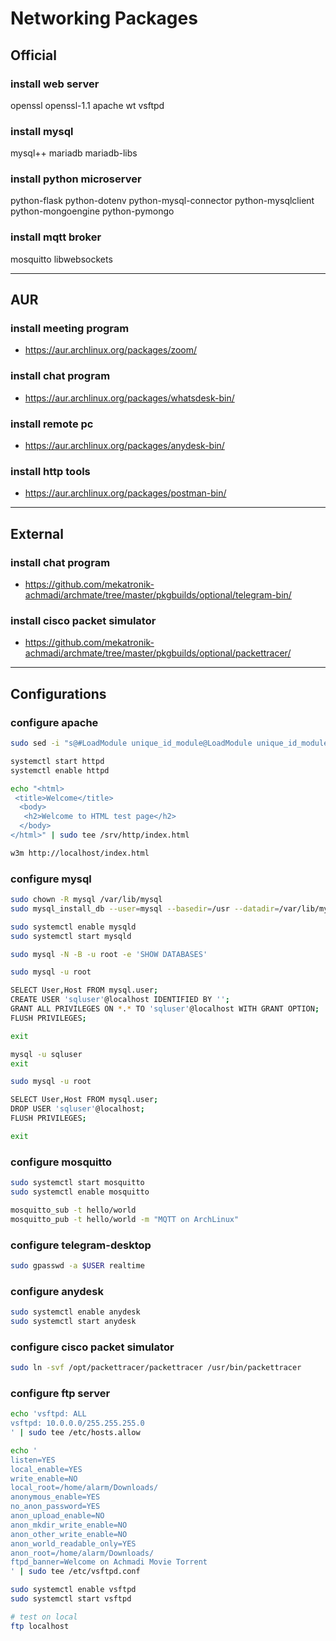 # Networking Packages

## Official

### install web server
openssl openssl-1.1
apache wt vsftpd

### install mysql
mysql++ mariadb
mariadb-libs

### install python microserver
python-flask python-dotenv
python-mysql-connector
python-mysqlclient
python-mongoengine
python-pymongo

### install mqtt broker
mosquitto libwebsockets

--------------------------------------------------------------------------------

## AUR

### install meeting program
- https://aur.archlinux.org/packages/zoom/

### install chat program
- https://aur.archlinux.org/packages/whatsdesk-bin/

### install remote pc
- https://aur.archlinux.org/packages/anydesk-bin/

### install http tools
- https://aur.archlinux.org/packages/postman-bin/

--------------------------------------------------------------------------------

## External

### install chat program
- https://github.com/mekatronik-achmadi/archmate/tree/master/pkgbuilds/optional/telegram-bin/

### install cisco packet simulator
- https://github.com/mekatronik-achmadi/archmate/tree/master/pkgbuilds/optional/packettracer/

--------------------------------------------------------------------------------

## Configurations

### configure apache

```sh
sudo sed -i "s@#LoadModule unique_id_module@LoadModule unique_id_module@g" /etc/httpd/conf/httpd.conf

systemctl start httpd
systemctl enable httpd

echo "<html>
 <title>Welcome</title>
  <body>
   <h2>Welcome to HTML test page</h2>
  </body>
</html>" | sudo tee /srv/http/index.html

w3m http://localhost/index.html
```

### configure mysql

```sh
sudo chown -R mysql /var/lib/mysql
sudo mysql_install_db --user=mysql --basedir=/usr --datadir=/var/lib/mysql

sudo systemctl enable mysqld
sudo systemctl start mysqld

sudo mysql -N -B -u root -e 'SHOW DATABASES'
```

```sh
sudo mysql -u root

SELECT User,Host FROM mysql.user;
CREATE USER 'sqluser'@localhost IDENTIFIED BY '';
GRANT ALL PRIVILEGES ON *.* TO 'sqluser'@localhost WITH GRANT OPTION;
FLUSH PRIVILEGES;

exit
```

```sh
mysql -u sqluser
exit
```

```sh
sudo mysql -u root

SELECT User,Host FROM mysql.user;
DROP USER 'sqluser'@localhost;
FLUSH PRIVILEGES;

exit
```

### configure mosquitto

```sh
sudo systemctl start mosquitto
sudo systemctl enable mosquitto
```

```sh
mosquitto_sub -t hello/world
mosquitto_pub -t hello/world -m "MQTT on ArchLinux"
```

### configure telegram-desktop

```sh
sudo gpasswd -a $USER realtime
```

### configure anydesk

```sh
sudo systemctl enable anydesk
sudo systemctl start anydesk
```

### configure cisco packet simulator

```sh
sudo ln -svf /opt/packettracer/packettracer /usr/bin/packettracer
```

### configure ftp server

```sh
echo 'vsftpd: ALL
vsftpd: 10.0.0.0/255.255.255.0
' | sudo tee /etc/hosts.allow

echo '
listen=YES
local_enable=YES
write_enable=NO
local_root=/home/alarm/Downloads/
anonymous_enable=YES
no_anon_password=YES
anon_upload_enable=NO
anon_mkdir_write_enable=NO
anon_other_write_enable=NO
anon_world_readable_only=YES
anon_root=/home/alarm/Downloads/
ftpd_banner=Welcome on Achmadi Movie Torrent
' | sudo tee /etc/vsftpd.conf

sudo systemctl enable vsftpd
sudo systemctl start vsftpd

# test on local
ftp localhost
```

